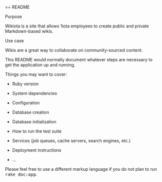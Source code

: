 == README

Purpose

Wikiota is a site that allows 1iota employees to create public and private Markdown-based wikis. 

Use case

Wikis are a great way to collaborate on community-sourced content. 


This README would normally document whatever steps are necessary to get the
application up and running.

Things you may want to cover:

* Ruby version

* System dependencies

* Configuration

* Database creation

* Database initialization

* How to run the test suite

* Services (job queues, cache servers, search engines, etc.)

* Deployment instructions

* ...


Please feel free to use a different markup language if you do not plan to run
<tt>rake doc:app</tt>.
